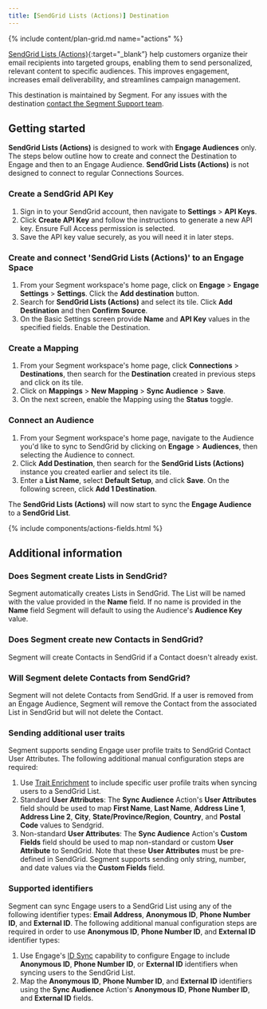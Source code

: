 ```yaml
---
title: [SendGrid Lists (Actions)] Destination
---
```


{% include content/plan-grid.md name="actions" %}

[SendGrid Lists (Actions)](https://mc.sendgrid.com/contacts/?utm_source=segmentio&utm_medium=docs&utm_campaign=partners){:target="_blank”} help customers organize their email recipients into targeted groups, enabling them to send personalized, relevant content to specific audiences. This improves engagement, increases email deliverability, and streamlines campaign management.

This destination is maintained by Segment. For any issues with the destination [contact the Segment Support team](mailto:friends@segment.com).

## Getting started

**SendGrid Lists (Actions)** is designed to work with **Engage Audiences** only. The steps below outline how to create and connect the Destination to Engage and then to an Engage Audience. **SendGrid Lists (Actions)** is not designed to connect to regular Connections Sources. 

### Create a SendGrid API Key
1. Sign in to your SendGrid account, then navigate to **Settings** > **API Keys**.
2. Click **Create API Key** and follow the instructions to generate a new API key. Ensure Full Access permission is selected. 
3. Save the API key value securely, as you will need it in later steps.

### Create and connect 'SendGrid Lists (Actions)' to an Engage Space

1. From your Segment workspace's home page, click on **Engage** > **Engage Settings** > **Settings**. Click the **Add destination** button. 
2. Search for **SendGrid Lists (Actions)** and select its tile. Click **Add Destination** and then **Confirm Source**.
3. On the Basic Settings screen provide **Name** and **API Key** values in the specified fields. Enable the Destination. 

### Create a Mapping

1. From your Segment workspace's home page, click **Connections** > **Destinations**, then search for the **Destination** created in previous steps and click on its tile.
2. Click on **Mappings** > **New Mapping** > **Sync Audience** > **Save**. 
3. On the next screen, enable the Mapping using the **Status** toggle.

### Connect an Audience

1. From your Segment workspace's home page, navigate to the Audience you'd like to sync to SendGrid by clicking on **Engage** > **Audiences**, then selecting the Audience to connect. 
2. Click **Add Destination**, then search for the **SendGrid Lists (Actions)** instance you created earlier and select its tile. 
3. Enter a **List Name**, select **Default Setup**, and click **Save**. On the following screen, click **Add 1 Destination**. 

The **SendGrid Lists (Actions)** will now start to sync the **Engage Audience** to a **SendGrid List**.

{% include components/actions-fields.html %}


## Additional information

### Does Segment create Lists in SendGrid?
Segment automatically creates Lists in SendGrid. The List will be named with the value provided in the **Name** field. If no name is provided in the **Name** field Segment will default to using the Audience's **Audience Key** value. 

### Does Segment create new Contacts in SendGrid?
Segment will create Contacts in SendGrid if a Contact doesn't already exist.

### Will Segment delete Contacts from SendGrid?
Segment will not delete Contacts from SendGrid. If a user is removed from an Engage Audience, Segment will remove the Contact from the associated List in SendGrid but will not delete the Contact. 

### Sending additional user traits
Segment supports sending Engage user profile traits to SendGrid Contact User Attributes. The following additional manual configuration steps are required: 

1. Use [Trait Enrichment](/docs/engage/trait-activation/trait-enrichment/) to include specific user profile traits when syncing users to a SendGrid List. 
2. Standard **User Attributes**: The **Sync Audience** Action's **User Attributes** field should be used to map **First Name**, **Last Name**, **Address Line 1**, **Address Line 2**, **City**, **State/Province/Region**, **Country**, and **Postal Code** values to Sendgrid. 
3. Non-standard **User Attributes**: The **Sync Audience** Action's **Custom Fields** field should be used to map non-standard or custom **User Attribute** to SendGrid. Note that these **User Attributes** must be pre-defined in SendGrid. Segment supports sending only string, number, and date values via the **Custom Fields** field.

### Supported identifiers 
Segment can sync Engage users to a SendGrid List using any of the following identifier types: **Email Address**, **Anonymous ID**, **Phone Number ID**, and **External ID**. The following additional manual configuration steps are required in order to use **Anonymous ID**, **Phone Number ID**, and **External ID** identifier types: 

1. Use Engage's [ID Sync](https://segment.com/docs/engage/trait-activation/id-sync/) capability to configure Engage to include **Anonymous ID**, **Phone Number ID**, or **External ID** identifiers when syncing users to the SendGrid List. 
2. Map the **Anonymous ID**, **Phone Number ID**, and **External ID** identifiers using the **Sync Audience** Action's **Anonymous ID**, **Phone Number ID**, and **External ID** fields. 